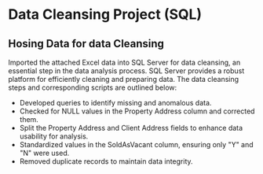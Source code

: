 # Data Cleansing Project (SQL)

## Hosing Data for data Cleansing
Imported the attached Excel data into SQL Server for data cleansing, an essential step in the data analysis process. SQL Server provides a robust platform for efficiently cleaning and preparing data. The data cleansing steps and corresponding scripts are outlined below:

-	Developed queries to identify missing and anomalous data.
-	Checked for NULL values in the Property Address column and corrected them.
-	Split the Property Address and Client Address fields to enhance data usability for analysis.
-	Standardized values in the SoldAsVacant column, ensuring only "Y" and "N" were used.
-	Removed duplicate records to maintain data integrity.
